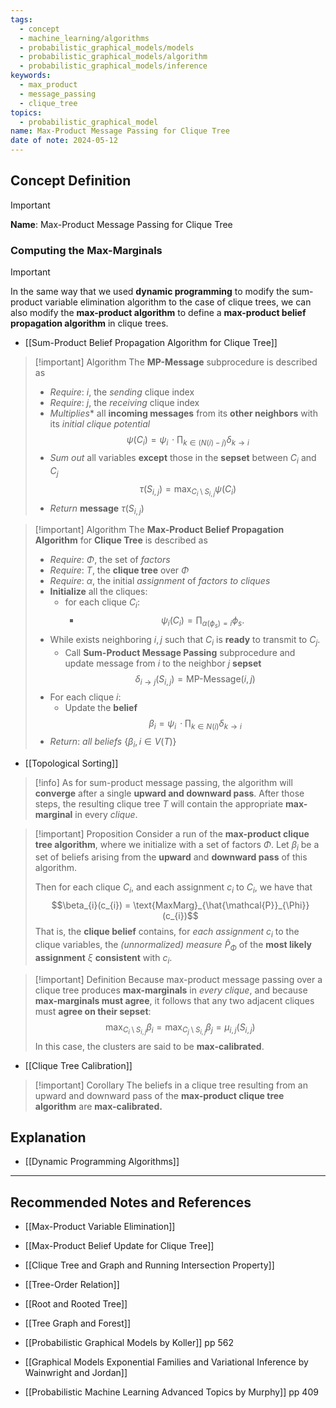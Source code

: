 ```yaml
---
tags:
  - concept
  - machine_learning/algorithms
  - probabilistic_graphical_models/models
  - probabilistic_graphical_models/algorithm
  - probabilistic_graphical_models/inference
keywords:
  - max_product
  - message_passing
  - clique_tree
topics:
  - probabilistic_graphical_model
name: Max-Product Message Passing for Clique Tree
date of note: 2024-05-12
---
```


## Concept Definition

>[!important]
>**Name**: Max-Product Message Passing for Clique Tree

### Computing the Max-Marginals

>[!important]
>In the same way that we used **dynamic programming** to modify the sum-product variable elimination algorithm to the case of clique trees, we can also modify the **max-product algorithm** to define a **max-product belief propagation algorithm** in clique trees.

- [[Sum-Product Belief Propagation Algorithm for Clique Tree]]

>[!important] Algorithm
>The **MP-Message** subprocedure is described as
>- *Require*: $i$, the *sending* clique index
>- *Require*: $j$, the *receiving* clique index
>- *Multiplies** all **incoming messages** from its **other neighbors** with its *initial clique potential* $$\psi(C_{i}) = \psi_{i}\,\cdot\prod_{k\in (N(i) - j)}\delta_{k\to i}$$
>- *Sum out* all variables **except** those in the **sepset** between $C_{i}$ and $C_{j}$ $$\tau(S_{i,j}) = \max_{C_{i} \setminus S_{i,j}}\psi(C_{i})$$
>- *Return* **message** $\tau(S_{i,j})$

>[!important] Algorithm
>The **Max-Product Belief Propagation Algorithm** for **Clique Tree** is described as 
>- *Require*: $\Phi$, the set of *factors*
>- *Require*: $T$, the **clique tree** over $\Phi$
>- *Require*: $\alpha$, the initial *assignment* of *factors to cliques*
>- **Initialize** all the cliques:
>	- for each clique $C_{i}$:
>		- $$\psi_{i}(C_{i}) = \prod_{\alpha(\phi_{s}) = i}\phi_{s}.$$
>- While exists neighboring $i,j$ such that $C_{i}$ is **ready** to transmit to $C_{j}$.
>	- Call **Sum-Product Message Passing** subprocedure and update message from $i$ to the neighbor $j$ **sepset** $$\delta_{i \to j}(S_{i, j}) = \text{MP-Message}(i, j)$$
>- For each clique $i$:
>	- Update the **belief** $$\beta_{i} = \psi_{i}\,\cdot\prod_{k\in N(i)}\delta_{k\to i}$$ 
>- *Return*: *all beliefs* $\{ \beta_{i}, i\in V(T) \}$

- [[Topological Sorting]]

>[!info]
>As for sum-product message passing, the algorithm will **converge** after a single **upward and downward pass**. After those steps, the resulting clique tree $T$ will contain the appropriate **max-marginal** in every *clique*.

>[!important] Proposition
>Consider a run of the **max-product clique tree algorithm**, where we initialize with a set of factors $\Phi$. Let $\beta_{i}$ be a set of beliefs arising from the **upward** and **downward pass** of this algorithm.
>
>Then for each clique $C_{i}$, and each assignment $c_{i}$ to $C_{i}$, we have that $$\beta_{i}(c_{i}) = \text{MaxMarg}_{\hat{\mathcal{P}}_{\Phi}}(c_{i})$$
>That is, the **clique belief** contains, for *each assignment* $c_{i}$ to the clique variables, the *(unnormalized) measure*  $\hat{P}_{\Phi}$ of the **most likely assignment** $\xi$ **consistent** with $c_{i}$.

>[!important] Definition
>Because max-product message passing over a clique tree produces **max-marginals** in *every clique*, and because **max-marginals must agree**, it follows that any two adjacent cliques must **agree on their sepset**:
>$$
> \max_{C_{i} \setminus S_{i,j}}\beta_{i} = \max_{C_{j} \setminus S_{i,j}}\beta_{j} = \mu_{i,j}(S_{i,j})
>$$
>In this case, the clusters are said to be **max-calibrated**.

- [[Clique Tree Calibration]]

>[!important] Corollary
>The beliefs in a clique tree resulting from an upward and downward pass of the **max-product clique tree algorithm** are **max-calibrated.**


## Explanation

- [[Dynamic Programming Algorithms]]



-----------
##  Recommended Notes and References

- [[Max-Product Variable Elimination]]
- [[Max-Product Belief Update for Clique Tree]]

- [[Clique Tree and Graph and Running Intersection Property]]
- [[Tree-Order Relation]]
- [[Root and Rooted Tree]]
- [[Tree Graph and Forest]]


- [[Probabilistic Graphical Models by Koller]] pp 562
- [[Graphical Models Exponential Families and Variational Inference by Wainwright and Jordan]]
- [[Probabilistic Machine Learning Advanced Topics by Murphy]] pp 409
